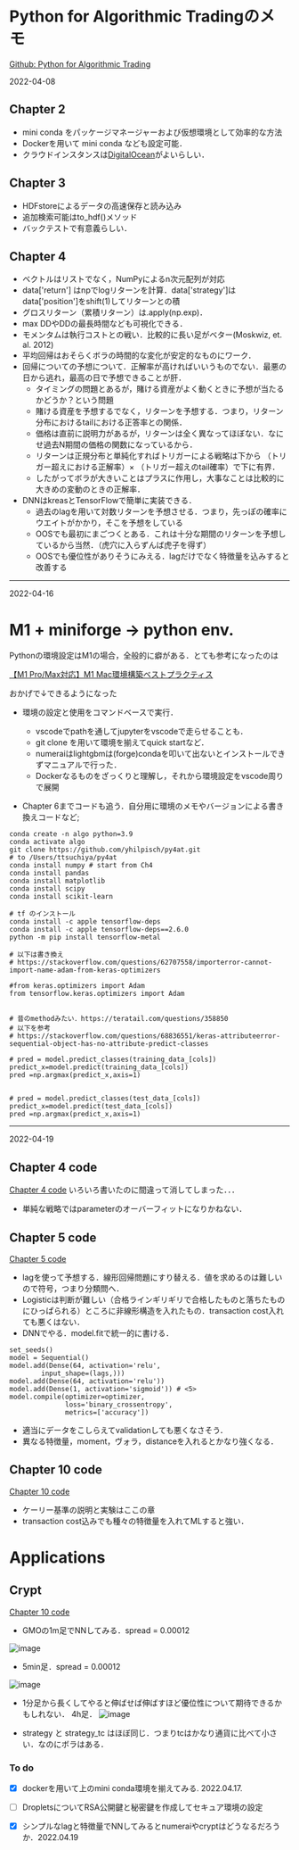 # Python for Algorithmic Tradingのメモ

[Github: Python for Algorithmic Trading](https://github.com/yhilpisch/py4at)

2022-04-08
## Chapter 2
* mini conda をパッケージマネージャーおよび仮想環境として効率的な方法
* Dockerを用いて mini conda なども設定可能．
* クラウドインスタンスは[DigitalOcean](https://www.digitalocean.com/)がよいらしい．

## Chapter 3
* HDFstoreによるデータの高速保存と読み込み
* 追加検索可能はto_hdf()メソッド
* バックテストで有意義らしい．

## Chapter 4
* ベクトルはリストでなく，NumPyによるn次元配列が対応
* data['return'] はnpでlogリターンを計算．data['strategy']はdata['position']をshift(1)してリターンとの積
* グロスリターン（累積リターン）は.apply(np.exp)．
* max DDやDDの最長時間なども可視化できる．
* モメンタムは執行コストとの戦い．比較的に長い足がベター(Moskwiz, et. al. 2012)
* 平均回帰はおそらくボラの時間的な変化が安定的なものにワーク．
* 回帰についての予想について．正解率が高ければいいうものでない．最悪の日から逃れ，最高の日で予想できることが肝．
  * タイミングの問題とあるが，賭ける資産がよく動くときに予想が当たるかどうか？という問題
  * 賭ける資産を予想するでなく，リターンを予想する．つまり，リターン分布におけるtailにおける正答率との関係．
  * 価格は直前に説明力があるが，リターンは全く異なってほぼない．なにせ過去N期間の価格の関数になっているから．
  * リターンは正規分布と単純化すればトリガーによる戦略は下から （トリガー超えにおける正解率）× （トリガー超えのtail確率）で下に有界．
  * したがってボラが大きいことはプラスに作用し，大事なことは比較的に大きめの変動のときの正解率．
* DNNはkreasとTensorFlowで簡単に実装できる．
  * 過去のlagを用いて対数リターンを予想させる．つまり，先っぽの確率にウエイトがかかり，そこを予想をしている
  * OOSでも最初にまごつくとある．これは十分な期間のリターンを予想しているから当然．（虎穴に入らずんば虎子を得ず）
  * OOSでも優位性がありそうにみえる．lagだけでなく特徴量を込みすると改善する

---

2022-04-16
# M1 + miniforge -> python env. 
Pythonの環境設定はM1の場合，全般的に癖がある．とても参考になったのは

[【M1 Pro/Max対応】M1 Mac環境構築ベストプラクティス](https://qiita.com/c60evaporator/items/aef6cc1581d2c4676504)

おかげで↓できるようになった
* 環境の設定と使用をコマンドベースで実行．
  * vscodeでpathを通してjupyterをvscodeで走らせることも．
  * git clone を用いて環境を揃えてquick startなど．
  * numeraiはlightgbmは(forge)condaを叩いて出ないとインストールできずマニュアルで行った．
  * Dockerなるものをざっくりと理解し，それから環境設定をvscode周りで展開

* Chapter 6までコードも追う．自分用に環境のメモやバージョンによる書き換えコードなど; 

```
conda create -n algo python=3.9
conda activate algo
git clone https://github.com/yhilpisch/py4at.git 
# to /Users/ttsuchiya/py4at
conda install numpy # start from Ch4
conda install pandas
conda install matplotlib
conda install scipy
conda install scikit-learn

# tf のインストール
conda install -c apple tensorflow-deps
conda install -c apple tensorflow-deps==2.6.0
python -m pip install tensorflow-metal

# 以下は書き換え
# https://stackoverflow.com/questions/62707558/importerror-cannot-import-name-adam-from-keras-optimizers

#from keras.optimizers import Adam
from tensorflow.keras.optimizers import Adam


# 昔のmethodみたい．https://teratail.com/questions/358850
# 以下を参考
# https://stackoverflow.com/questions/68836551/keras-attributeerror-sequential-object-has-no-attribute-predict-classes

# pred = model.predict_classes(training_data_[cols])
predict_x=model.predict(training_data_[cols]) 
pred =np.argmax(predict_x,axis=1)


# pred = model.predict_classes(test_data_[cols])
predict_x=model.predict(test_data_[cols]) 
pred =np.argmax(predict_x,axis=1)
```

---
2022-04-19

## Chapter 4 code
[Chapter 4 code](https://colab.research.google.com/drive/17CpQwKYyF-d5ZyDQLtg61lufA44rnBaH)
いろいろ書いたのに間違って消してしまった．．．
* 単純な戦略ではparameterのオーバーフィットになりかねない．

## Chapter 5 code
[Chapter 5 code](https://colab.research.google.com/drive/16lQZHd8m6gkJoLUv6voLjRZsK62Ctl6r#scrollTo=eJI1IjTP7wbJ)

* lagを使って予想する．線形回帰問題にすり替える．値を求めるのは難しいので符号，つまり分類問へ．
* Logisticは判断が難しい（合格ラインギリギリで合格したものと落ちたものにひっぱられる）ところに非線形構造を入れたもの．transaction cost入れても悪くはない．
* DNNでやる．model.fitで統一的に書ける．
```
set_seeds()
model = Sequential()
model.add(Dense(64, activation='relu',
        input_shape=(lags,)))
model.add(Dense(64, activation='relu'))
model.add(Dense(1, activation='sigmoid')) # <5>
model.compile(optimizer=optimizer,
              loss='binary_crossentropy',
              metrics=['accuracy'])
```
 * 適当にデータをこしらえてvalidationしても悪くなさそう．
 * 異なる特徴量，moment，ヴォラ，distanceを入れるとかなり強くなる．
 
 ## Chapter 10 code
 [Chapter 10 code](https://colab.research.google.com/drive/189PsD2FD25tR8UnCuHuOMr4C2BzqVv-Q#scrollTo=4AGKJyIUW77L)
 * ケーリー基準の説明と実験はここの章
 * transaction cost込みでも種々の特徴量を入れてMLすると強い．

# Applications
## Crypt
[Chapter 10 code](https://colab.research.google.com/drive/189PsD2FD25tR8UnCuHuOMr4C2BzqVv-Q#scrollTo=vipOuQMMa47-)

* GMOの1m足でNNしてみる．spread = 0.00012

![image](https://user-images.githubusercontent.com/102901806/163902559-9ae0bc18-ed00-4e0d-99f5-aa0decb43277.png)

* 5min足．spread = 0.00012


![image](https://user-images.githubusercontent.com/102901806/163903501-e64d3896-7067-4fb7-9519-0fb60f81b452.png)

* 1分足から長くしてやると伸ばせば伸ばすほど優位性について期待できるかもしれない．
4h足．
![image](https://user-images.githubusercontent.com/102901806/163905098-d15b43fe-88bb-4ed5-9f25-d0c4ff08a51c.png)


* strategy と strategy_tc はほぼ同じ．つまりtcはかなり通貨に比べて小さい．なのにボラはある．


### To do
- [x] dockerを用いて上のmini conda環境を揃えてみる. 2022.04.17.
- [ ] DropletsについてRSA公開鍵と秘密鍵を作成してセキュア環境の設定
- [x] シンプルなlagと特徴量でNNしてみるとnumeraiやcryptはどうなるだろうか．2022.04.19


